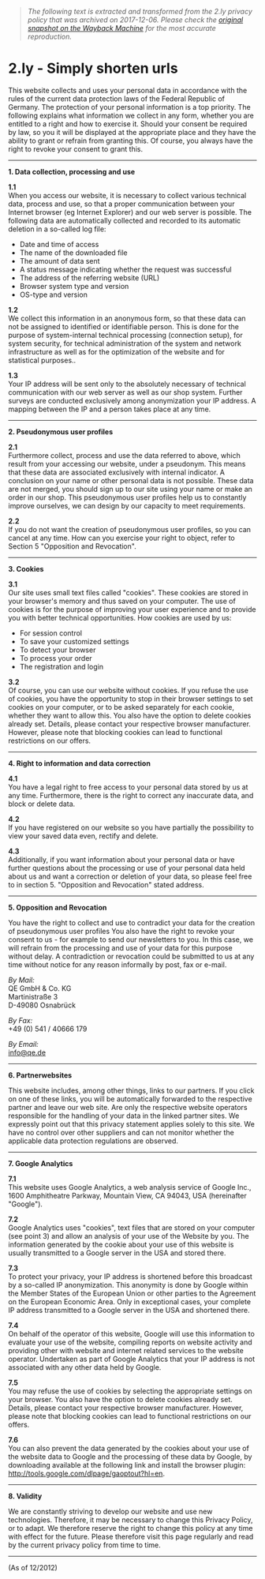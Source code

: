 > *The following text is extracted and transformed from the 2.ly privacy policy that was archived on 2017-12-06. Please check the [original snapshot on the Wayback Machine](https://web.archive.org/web/20171206152306id_/http%3A//2.ly/privacy) for the most accurate reproduction.*

# 2.ly - Simply shorten urls

This website collects and uses your personal data in accordance with the rules of the current data protection laws of the Federal Republic of Germany. The protection of your personal information is a top priority. The following explains what information we collect in any form, whether you are entitled to a right and how to exercise it. Should your consent be required by law, so you it will be displayed at the appropriate place and they have the ability to grant or refrain from granting this. Of course, you always have the right to revoke your consent to grant this. 

* * *

**1\. Data collection, processing and use**

**1.1**  
When you access our website, it is necessary to collect various technical data, process and use, so that a proper communication between your Internet browser (eg Internet Explorer) and our web server is possible. The following data are automatically collected and recorded to its automatic deletion in a so-called log file:

  * Date and time of access
  * The name of the downloaded file
  * The amount of data sent
  * A status message indicating whether the request was successful
  * The address of the referring website (URL)
  * Browser system type and version
  * OS-type and version



**1.2**  
We collect this information in an anonymous form, so that these data can not be assigned to identified or identifiable person. This is done for the purpose of system-internal technical processing (connection setup), for system security, for technical administration of the system and network infrastructure as well as for the optimization of the website and for statistical purposes..

**1.3**  
Your IP address will be sent only to the absolutely necessary of technical communication with our web server as well as our shop system. Further surveys are conducted exclusively among anonymization your IP address. A mapping between the IP and a person takes place at any time.

* * *

**2\. Pseudonymous user profiles**

**2.1**  
Furthermore collect, process and use the data referred to above, which result from your accessing our website, under a pseudonym. This means that these data are associated exclusively with internal indicator. A conclusion on your name or other personal data is not possible. These data are not merged, you should sign up to our site using your name or make an order in our shop. This pseudonymous user profiles help us to constantly improve ourselves, we can design by our capacity to meet requirements.

**2.2**  
If you do not want the creation of pseudonymous user profiles, so you can cancel at any time. How can you exercise your right to object, refer to Section 5 "Opposition and Revocation". 

* * *

**3\. Cookies**

**3.1**  
Our site uses small text files called "cookies". These cookies are stored in your browser's memory and thus saved on your computer. The use of cookies is for the purpose of improving your user experience and to provide you with better technical opportunities. How cookies are used by us:

  * For session control
  * To save your customized settings
  * To detect your browser
  * To process your order
  * The registration and login



**3.2**  
Of course, you can use our website without cookies. If you refuse the use of cookies, you have the opportunity to stop in their browser settings to set cookies on your computer, or to be asked separately for each cookie, whether they want to allow this. You also have the option to delete cookies already set. Details, please contact your respective browser manufacturer. However, please note that blocking cookies can lead to functional restrictions on our offers. 

* * *

**4\. Right to information and data correction**

**4.1**  
You have a legal right to free access to your personal data stored by us at any time. Furthermore, there is the right to correct any inaccurate data, and block or delete data.

**4.2**  
If you have registered on our website so you have partially the possibility to view your saved data even, rectify and delete.

**4.3**  
Additionally, if you want information about your personal data or have further questions about the processing or use of your personal data held about us and want a correction or deletion of your data, so please feel free to in section 5. "Opposition and Revocation" stated address. 

* * *

**5\. Opposition and Revocation**

You have the right to collect and use to contradict your data for the creation of pseudonymous user profiles You also have the right to revoke your consent to us - for example to send our newsletters to you. In this case, we will refrain from the processing and use of your data for this purpose without delay. A contradiction or revocation could be submitted to us at any time without notice for any reason informally by post, fax or e-mail.

_By Mail:_  
QE GmbH & Co. KG  
Martinistraße 3  
D-49080 Osnabrück

_By Fax:_  
+49 (0) 541 / 40666 179

_By Email:_  
info@qe.de

* * *

**6\. Partnerwebsites**

This website includes, among other things, links to our partners. If you click on one of these links, you will be automatically forwarded to the respective partner and leave our web site. Are only the respective website operators responsible for the handling of your data in the linked partner sites. We expressly point out that this privacy statement applies solely to this site. We have no control over other suppliers and can not monitor whether the applicable data protection regulations are observed. 

* * *

**7\. Google Analytics**

**7.1**  
This website uses Google Analytics, a web analysis service of Google Inc., 1600 Amphitheatre Parkway, Mountain View, CA 94043, USA (hereinafter "Google").

**7.2**  
Google Analytics uses "cookies", text files that are stored on your computer (see point 3) and allow an analysis of your use of the Website by you. The information generated by the cookie about your use of this website is usually transmitted to a Google server in the USA and stored there.

**7.3**  
To protect your privacy, your IP address is shortened before this broadcast by a so-called IP anonymization. This anonymity is done by Google within the Member States of the European Union or other parties to the Agreement on the European Economic Area. Only in exceptional cases, your complete IP address transmitted to a Google server in the USA and shortened there.

**7.4**  
On behalf of the operator of this website, Google will use this information to evaluate your use of the website, compiling reports on website activity and providing other with website and internet related services to the website operator. Undertaken as part of Google Analytics that your IP address is not associated with any other data held by Google.

**7.5**  
You may refuse the use of cookies by selecting the appropriate settings on your browser. You also have the option to delete cookies already set. Details, please contact your respective browser manufacturer. However, please note that blocking cookies can lead to functional restrictions on our offers.

**7.6**  
You can also prevent the data generated by the cookies about your use of the website data to Google and the processing of these data by Google, by downloading available at the following link and install the browser plugin: http://tools.google.com/dlpage/gaoptout?hl=en. 

* * *

**8\. Validity**

We are constantly striving to develop our website and use new technologies. Therefore, it may be necessary to change this Privacy Policy, or to adapt. We therefore reserve the right to change this policy at any time with effect for the future. Please therefore visit this page regularly and read by the current privacy policy from time to time. 

* * *

(As of 12/2012) 
